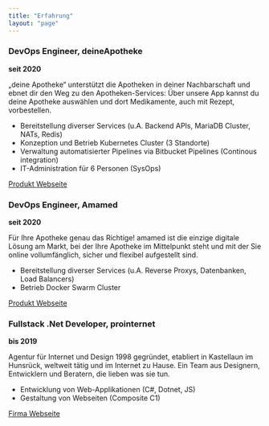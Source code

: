 ```yaml
---
title: "Erfahrung"
layout: "page"
---
```


### DevOps Engineer, deineApotheke
**seit 2020**

„deine Apotheke“ unterstützt die Apotheken in deiner Nachbarschaft und ebnet dir den Weg zu den Apotheken-Services: Über unsere App kannst du deine Apotheke auswählen und dort Medikamente, auch mit Rezept, vorbestellen.

 - Bereitstellung diverser Services (u.A. Backend APIs, MariaDB Cluster, NATs, Redis)
 - Konzeption und Betrieb Kubernetes Cluster (3 Standorte)
 - Verwaltung automatisierter Pipelines via Bitbucket Pipelines (Continous integration)
 - IT-Administration für 6 Personen (SysOps)

[Produkt Webseite](https://deine-apotheke.com/)

### DevOps Engineer, Amamed
**seit 2020**

Für Ihre Apotheke genau das Richtige! amamed ist die einzige digitale Lösung am Markt, bei der Ihre Apotheke im Mittelpunkt steht und mit der Sie online vollumfänglich, sicher und flexibel aufgestellt sind.

 - Bereitstellung diverser Services (u.A. Reverse Proxys, Datenbanken, Load Balancers)
 - Betrieb Docker Swarm Cluster

[Produkt Webseite](https://www.amamed.de/)

 ### Fullstack .Net Developer, prointernet
 **bis 2019**

 Agentur für Internet und Design 1998 gegründet, etabliert in Kastellaun im Hunsrück, weltweit tätig und im Internet zu Hause. Ein Team aus Designern, Entwicklern und Beratern, die lieben was sie tun.

  - Entwicklung von Web-Applikationen (C#, Dotnet, JS)
  - Gestaltung von Webseiten (Composite C1)

[Firma Webseite](https://www.prointernet.de/)

